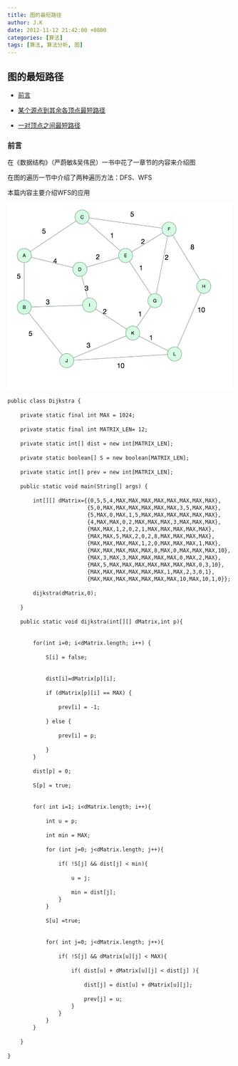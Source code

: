 ```yaml
---
title: 图的最短路径
author: J.K
date: 2012-11-12 21:42:00 +0800
categories: [算法]
tags: [算法, 算法分析, 图]
---
```


## 图的最短路径

*   [前言](#preface)

*   [某个源点到其余各顶点最短路径](#)

*   [一对顶点之间最短路径](#)



<h3 id="preface">前言</h3>

在《数据结构》（严蔚敏&吴伟民）一书中花了一章节的内容来介绍图

在图的遍历一节中介绍了两种遍历方法：DFS、WFS

本篇内容主要介绍WFS的应用



![图](/assets/img/2012/graph.png "图")



    public class Dijkstra {

        private static final int MAX = 1024;

        private static final int MATRIX_LEN= 12;

        private static int[] dist = new int[MATRIX_LEN];

        private static boolean[] S = new boolean[MATRIX_LEN];

        private static int[] prev = new int[MATRIX_LEN];

        public static void main(String[] args) {

            int[][] dMatrix={{0,5,5,4,MAX,MAX,MAX,MAX,MAX,MAX,MAX,MAX},
                             {5,0,MAX,MAX,MAX,MAX,MAX,MAX,3,5,MAX,MAX},
                             {5,MAX,0,MAX,1,5,MAX,MAX,MAX,MAX,MAX,MAX},
                             {4,MAX,MAX,0,2,MAX,MAX,MAX,3,MAX,MAX,MAX},
                             {MAX,MAX,1,2,0,2,1,MAX,MAX,MAX,MAX,MAX},
                             {MAX,MAX,5,MAX,2,0,2,8,MAX,MAX,MAX,MAX},
                             {MAX,MAX,MAX,MAX,1,2,0,MAX,MAX,MAX,1,MAX},
                             {MAX,MAX,MAX,MAX,MAX,8,MAX,0,MAX,MAX,MAX,10},
                             {MAX,3,MAX,3,MAX,MAX,MAX,MAX,0,MAX,2,MAX},
                             {MAX,5,MAX,MAX,MAX,MAX,MAX,MAX,MAX,0,3,10},
                             {MAX,MAX,MAX,MAX,MAX,MAX,1,MAX,2,3,0,1},
                             {MAX,MAX,MAX,MAX,MAX,MAX,MAX,10,MAX,10,1,0}};

            dijkstra(dMatrix,0);

        }

        public static void dijkstra(int[][] dMatrix,int p){


            for(int i=0; i<dMatrix.length; i++) {

                S[i] = false;


                dist[i]=dMatrix[p][i];

                if (dMatrix[p][i] == MAX) {

                    prev[i] = -1;

                } else {

                    prev[i] = p;

                }
            }

            dist[p] = 0;

            S[p] = true;


            for( int i=1; i<dMatrix.length; i++){

                int u = p;

                int min = MAX;

                for (int j=0; j<dMatrix.length; j++){

                    if( !S[j] && dist[j] < min){

                        u = j;

                        min = dist[j];
                    }
                }

                S[u] =true;


                for( int j=0; j<dMatrix.length; j++){

                    if( !S[j] && dMatrix[u][j] < MAX){

                        if( dist[u] + dMatrix[u][j] < dist[j] ){

                            dist[j] = dist[u] + dMatrix[u][j];

                            prev[j] = u;
                        }
                    }
                }
            }

        }

    }
